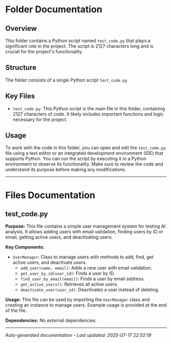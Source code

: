 # Folder Documentation

## Overview
This folder contains a Python script named `test_code.py` that plays a significant role in the project. The script is 2127 characters long and is crucial for the project's functionality.

## Structure
The folder consists of a single Python script `test_code.py`.

## Key Files
- `test_code.py`: This Python script is the main file in this folder, containing 2127 characters of code. It likely includes important functions and logic necessary for the project.

## Usage
To work with the code in this folder, you can open and edit the `test_code.py` file using a text editor or an integrated development environment (IDE) that supports Python. You can run the script by executing it in a Python environment to observe its functionality. Make sure to review the code and understand its purpose before making any modifications.

---

# Files Documentation

## test_code.py

**Purpose:** This file contains a simple user management system for testing AI analysis. It allows adding users with email validation, finding users by ID or email, getting active users, and deactivating users.

**Key Components:**
- `UserManager`: Class to manage users with methods to add, find, get active users, and deactivate users.
  - `add_user(name, email)`: Adds a new user with email validation.
  - `get_user_by_id(user_id)`: Finds a user by ID.
  - `find_user_by_email(email)`: Finds a user by email address.
  - `get_active_users()`: Retrieves all active users.
  - `deactivate_user(user_id)`: Deactivates a user instead of deleting.

**Usage:** This file can be used by importing the `UserManager` class and creating an instance to manage users. Example usage is provided at the end of the file.

**Dependencies:** No external dependencies.

---
*Auto-generated documentation - Last updated: 2025-07-17 22:52:19*
